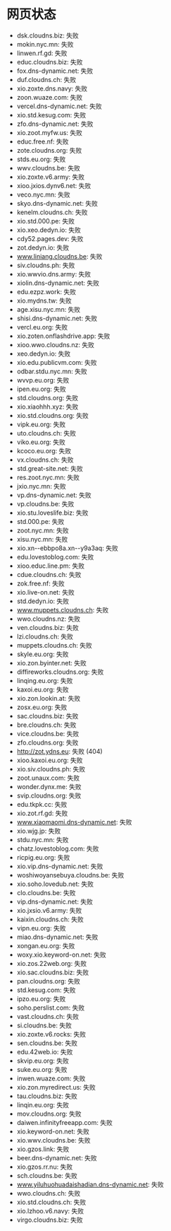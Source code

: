 # 网页状态
- dsk.cloudns.biz: 失败
- mokin.nyc.mn: 失败
- linwen.rf.gd: 失败
- educ.cloudns.biz: 失败
- fox.dns-dynamic.net: 失败
- duf.cloudns.ch: 失败
- xio.zoxte.dns.navy: 失败
- zoon.wuaze.com: 失败
- vercel.dns-dynamic.net: 失败
- xio.std.kesug.com: 失败
- zfo.dns-dynamic.net: 失败
- xio.zoot.myfw.us: 失败
- educ.free.nf: 失败
- zote.cloudns.org: 失败
- stds.eu.org: 失败
- wwv.cloudns.be: 失败
- xio.zoxte.v6.army: 失败
- xioo.jxios.dynv6.net: 失败
- veco.nyc.mn: 失败
- skyo.dns-dynamic.net: 失败
- kenelm.cloudns.ch: 失败
- xio.std.000.pe: 失败
- xio.xeo.dedyn.io: 失败
- cdy52.pages.dev: 失败
- zot.dedyn.io: 失败
- www.liniang.cloudns.be: 失败
- siv.cloudns.ph: 失败
- xio.wwvio.dns.army: 失败
- xiolin.dns-dynamic.net: 失败
- edu.ezpz.work: 失败
- xio.mydns.tw: 失败
- age.xisu.nyc.mn: 失败
- shisi.dns-dynamic.net: 失败
- vercl.eu.org: 失败
- xio.zoten.onflashdrive.app: 失败
- xioo.wwo.cloudns.nz: 失败
- xeo.dedyn.io: 失败
- xio.edu.publicvm.com: 失败
- odbar.stdu.nyc.mn: 失败
- wvvp.eu.org: 失败
- ipen.eu.org: 失败
- std.cloudns.org: 失败
- xio.xiaohhh.xyz: 失败
- xio.std.cloudns.org: 失败
- vipk.eu.org: 失败
- uto.cloudns.ch: 失败
- viko.eu.org: 失败
- kcoco.eu.org: 失败
- vx.cloudns.ch: 失败
- std.great-site.net: 失败
- res.zoot.nyc.mn: 失败
- jxio.nyc.mn: 失败
- vp.dns-dynamic.net: 失败
- vp.cloudns.be: 失败
- xio.stu.loveslife.biz: 失败
- std.000.pe: 失败
- zoot.nyc.mn: 失败
- xisu.nyc.mn: 失败
- xio.xn--ebbpo8a.xn--y9a3aq: 失败
- edu.lovestoblog.com: 失败
- xioo.educ.line.pm: 失败
- cdue.cloudns.ch: 失败
- zok.free.nf: 失败
- xio.live-on.net: 失败
- std.dedyn.io: 失败
- www.muppets.cloudns.ch: 失败
- wwo.cloudns.nz: 失败
- ven.cloudns.biz: 失败
- lzi.cloudns.ch: 失败
- muppets.cloudns.ch: 失败
- skyle.eu.org: 失败
- xio.zon.byinter.net: 失败
- diffireworks.cloudns.org: 失败
- linqing.eu.org: 失败
- kaxoi.eu.org: 失败
- xio.zon.lookin.at: 失败
- zosx.eu.org: 失败
- sac.cloudns.biz: 失败
- bre.cloudns.ch: 失败
- vice.cloudns.be: 失败
- zfo.cloudns.org: 失败
- http://zot.ydns.eu: 失败 (404)
- xioo.kaxoi.eu.org: 失败
- xio.siv.cloudns.ph: 失败
- zoot.unaux.com: 失败
- wonder.dynx.me: 失败
- svip.cloudns.org: 失败
- edu.tkpk.cc: 失败
- xio.zot.rf.gd: 失败
- www.xiaomaomi.dns-dynamic.net: 失败
- xio.wjg.jp: 失败
- stdu.nyc.mn: 失败
- chatz.lovestoblog.com: 失败
- ricpig.eu.org: 失败
- xio.vip.dns-dynamic.net: 失败
- woshiwoyansebuya.cloudns.be: 失败
- xio.soho.lovedub.net: 失败
- clo.cloudns.be: 失败
- vip.dns-dynamic.net: 失败
- xio.jxsio.v6.army: 失败
- kaixin.cloudns.ch: 失败
- vipn.eu.org: 失败
- miao.dns-dynamic.net: 失败
- xongan.eu.org: 失败
- woxy.xio.keyword-on.net: 失败
- xio.zos.22web.org: 失败
- xio.sac.cloudns.biz: 失败
- pan.cloudns.org: 失败
- std.kesug.com: 失败
- ipzo.eu.org: 失败
- soho.perslist.com: 失败
- vast.cloudns.ch: 失败
- si.cloudns.be: 失败
- xio.zoxte.v6.rocks: 失败
- sen.cloudns.be: 失败
- edu.42web.io: 失败
- skvip.eu.org: 失败
- suke.eu.org: 失败
- inwen.wuaze.com: 失败
- xio.zon.myredirect.us: 失败
- tau.cloudns.biz: 失败
- linqin.eu.org: 失败
- mov.cloudns.org: 失败
- daiwen.infinityfreeapp.com: 失败
- xio.keyword-on.net: 失败
- xio.wwv.cloudns.be: 失败
- xio.gzos.link: 失败
- beer.dns-dynamic.net: 失败
- xio.gzos.rr.nu: 失败
- sch.cloudns.be: 失败
- www.yiluhuohuadaishadian.dns-dynamic.net: 失败
- wwo.cloudns.ch: 失败
- xio.std.cloudns.ch: 失败
- xio.lzhoo.v6.navy: 失败
- virgo.cloudns.biz: 失败
